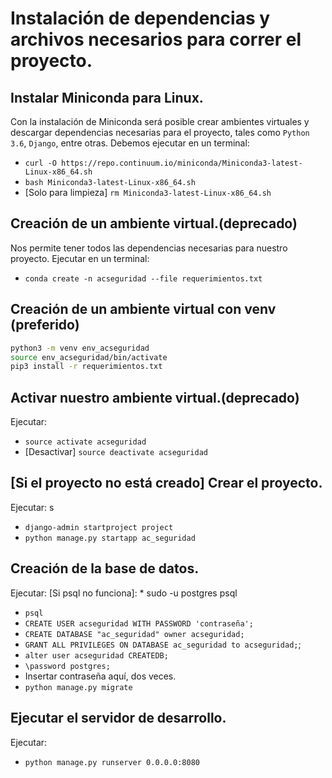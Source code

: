 # Instalación de dependencias y archivos necesarios para correr el proyecto.

## Instalar Miniconda para Linux.
Con la instalación de Miniconda será posible crear ambientes virtuales y descargar
dependencias necesarias para el proyecto, tales como `Python 3.6`, `Django`, entre
otras. Debemos ejecutar en un terminal: 
* `curl -O https://repo.continuum.io/miniconda/Miniconda3-latest-Linux-x86_64.sh`
* `bash Miniconda3-latest-Linux-x86_64.sh`
* [Solo para limpieza] `rm Miniconda3-latest-Linux-x86_64.sh`

## Creación de un ambiente virtual.(deprecado)
Nos permite tener todos las dependencias necesarias para nuestro proyecto.
Ejecutar en un terminal:
* `conda create -n acseguridad --file requerimientos.txt`

## Creación de un ambiente virtual con venv (preferido)
```bash
python3 -m venv env_acseguridad
source env_acseguridad/bin/activate
pip3 install -r requerimientos.txt
```

## Activar nuestro ambiente virtual.(deprecado)
Ejecutar:
* `source activate acseguridad`
* [Desactivar] `source deactivate acseguridad`

## [Si el proyecto no está creado] Crear el proyecto.
Ejecutar: s
* `django-admin startproject project`
* `python manage.py startapp ac_seguridad`

## Creación de la base de datos.
Ejecutar:
[Si psql no funciona]: * sudo -u postgres psql
* `psql`
* `CREATE USER acseguridad WITH PASSWORD 'contraseña';`
* `CREATE DATABASE "ac_seguridad" owner acseguridad;`
* `GRANT ALL PRIVILEGES ON DATABASE ac_seguridad to acseguridad;`;
* `alter user acseguridad CREATEDB;`
* `\password postgres;`
* Insertar contraseña aquí, dos veces.
* `python manage.py migrate`

## Ejecutar el servidor de desarrollo.
Ejecutar:
* `python manage.py runserver 0.0.0.0:8080`
